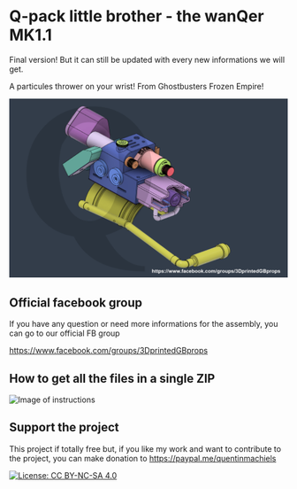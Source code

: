 # Q-pack little brother - the wanQer  MK1.1

Final version! But it can still be updated with every new informations we will get.

A particules thrower on your wrist!  From Ghostbusters Frozen Empire! 

![Image of wanQer](https://github.com/mr-kiou/the_wanQer/blob/main/wanQer.png)

## Official facebook group
If you have any question or need more informations for the assembly, you can go to our official FB group

https://www.facebook.com/groups/3DprintedGBprops


## How to get all the files in a single ZIP
![Image of instructions](https://github.com/mr-kiou/q-pack/blob/MK4/how_to_download_all_the_files.jpg)

## Support the project

This project if totally free but, if you like my work and want to contribute to the project, you can make donation to
https://paypal.me/quentinmachiels
        
[![License: CC BY-NC-SA 4.0](https://licensebuttons.net/l/by-nc-sa/4.0/80x15.png)](https://creativecommons.org/licenses/by-nc-sa/4.0/)
